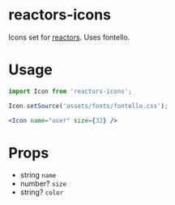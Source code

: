 reactors-icons
===

Icons set for [reactors](https://github.com/co2-git/reactors). Uses fontello.

# Usage

```jsx
import Icon from 'reactors-icons';

Icon.setSource('assets/fonts/fontello.css');

<Icon name="user" size={32} />
```

# Props

- string `name`
- number? `size`
- string? `color`
